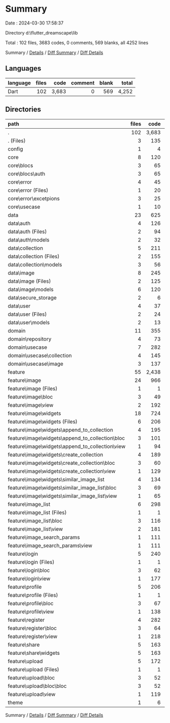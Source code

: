 # Summary

Date : 2024-03-30 17:58:37

Directory d:\\flutter_dreamscape\\lib

Total : 102 files,  3683 codes, 0 comments, 569 blanks, all 4252 lines

Summary / [Details](details.md) / [Diff Summary](diff.md) / [Diff Details](diff-details.md)

## Languages
| language | files | code | comment | blank | total |
| :--- | ---: | ---: | ---: | ---: | ---: |
| Dart | 102 | 3,683 | 0 | 569 | 4,252 |

## Directories
| path | files | code | comment | blank | total |
| :--- | ---: | ---: | ---: | ---: | ---: |
| . | 102 | 3,683 | 0 | 569 | 4,252 |
| . (Files) | 3 | 135 | 0 | 14 | 149 |
| config | 1 | 4 | 0 | 1 | 5 |
| core | 8 | 120 | 0 | 42 | 162 |
| core\\blocs | 3 | 65 | 0 | 23 | 88 |
| core\\blocs\\auth | 3 | 65 | 0 | 23 | 88 |
| core\\error | 4 | 45 | 0 | 16 | 61 |
| core\\error (Files) | 1 | 20 | 0 | 8 | 28 |
| core\\error\\excetpions | 3 | 25 | 0 | 8 | 33 |
| core\\usecase | 1 | 10 | 0 | 3 | 13 |
| data | 23 | 625 | 0 | 118 | 743 |
| data\\auth | 4 | 126 | 0 | 23 | 149 |
| data\\auth (Files) | 2 | 94 | 0 | 17 | 111 |
| data\\auth\\models | 2 | 32 | 0 | 6 | 38 |
| data\\collection | 5 | 211 | 0 | 34 | 245 |
| data\\collection (Files) | 2 | 155 | 0 | 20 | 175 |
| data\\collection\\models | 3 | 56 | 0 | 14 | 70 |
| data\\image | 8 | 245 | 0 | 47 | 292 |
| data\\image (Files) | 2 | 125 | 0 | 25 | 150 |
| data\\image\\models | 6 | 120 | 0 | 22 | 142 |
| data\\secure_storage | 2 | 6 | 0 | 3 | 9 |
| data\\user | 4 | 37 | 0 | 11 | 48 |
| data\\user (Files) | 2 | 24 | 0 | 7 | 31 |
| data\\user\\models | 2 | 13 | 0 | 4 | 17 |
| domain | 11 | 355 | 0 | 75 | 430 |
| domain\\repository | 4 | 73 | 0 | 20 | 93 |
| domain\\usecase | 7 | 282 | 0 | 55 | 337 |
| domain\\usecase\\collection | 4 | 145 | 0 | 32 | 177 |
| domain\\usecase\\image | 3 | 137 | 0 | 23 | 160 |
| feature | 55 | 2,438 | 0 | 317 | 2,755 |
| feature\\image | 24 | 966 | 0 | 133 | 1,099 |
| feature\\image (Files) | 1 | 1 | 0 | 0 | 1 |
| feature\\image\\bloc | 3 | 49 | 0 | 17 | 66 |
| feature\\image\\view | 2 | 192 | 0 | 15 | 207 |
| feature\\image\\widgets | 18 | 724 | 0 | 101 | 825 |
| feature\\image\\widgets (Files) | 6 | 206 | 0 | 15 | 221 |
| feature\\image\\widgets\\append_to_collection | 4 | 195 | 0 | 36 | 231 |
| feature\\image\\widgets\\append_to_collection\\bloc | 3 | 101 | 0 | 28 | 129 |
| feature\\image\\widgets\\append_to_collection\\view | 1 | 94 | 0 | 8 | 102 |
| feature\\image\\widgets\\create_collection | 4 | 189 | 0 | 25 | 214 |
| feature\\image\\widgets\\create_collection\\bloc | 3 | 60 | 0 | 18 | 78 |
| feature\\image\\widgets\\create_collection\\view | 1 | 129 | 0 | 7 | 136 |
| feature\\image\\widgets\\similar_image_list | 4 | 134 | 0 | 25 | 159 |
| feature\\image\\widgets\\similar_image_list\\bloc | 3 | 69 | 0 | 18 | 87 |
| feature\\image\\widgets\\similar_image_list\\view | 1 | 65 | 0 | 7 | 72 |
| feature\\image_list | 6 | 298 | 0 | 43 | 341 |
| feature\\image_list (Files) | 1 | 1 | 0 | 0 | 1 |
| feature\\image_list\\bloc | 3 | 116 | 0 | 29 | 145 |
| feature\\image_list\\view | 2 | 181 | 0 | 14 | 195 |
| feature\\image_search_params | 1 | 111 | 0 | 7 | 118 |
| feature\\image_search_params\\view | 1 | 111 | 0 | 7 | 118 |
| feature\\login | 5 | 240 | 0 | 27 | 267 |
| feature\\login (Files) | 1 | 1 | 0 | 1 | 2 |
| feature\\login\\bloc | 3 | 62 | 0 | 20 | 82 |
| feature\\login\\view | 1 | 177 | 0 | 6 | 183 |
| feature\\profile | 5 | 206 | 0 | 26 | 232 |
| feature\\profile (Files) | 1 | 1 | 0 | 1 | 2 |
| feature\\profile\\bloc | 3 | 67 | 0 | 19 | 86 |
| feature\\profile\\view | 1 | 138 | 0 | 6 | 144 |
| feature\\register | 4 | 282 | 0 | 28 | 310 |
| feature\\register\\bloc | 3 | 64 | 0 | 20 | 84 |
| feature\\register\\view | 1 | 218 | 0 | 8 | 226 |
| feature\\share | 5 | 163 | 0 | 20 | 183 |
| feature\\share\\widgets | 5 | 163 | 0 | 20 | 183 |
| feature\\upload | 5 | 172 | 0 | 33 | 205 |
| feature\\upload (Files) | 1 | 1 | 0 | 1 | 2 |
| feature\\upload\\bloc | 3 | 52 | 0 | 20 | 72 |
| feature\\upload\\bloc\\bloc | 3 | 52 | 0 | 20 | 72 |
| feature\\upload\\view | 1 | 119 | 0 | 12 | 131 |
| theme | 1 | 6 | 0 | 2 | 8 |

Summary / [Details](details.md) / [Diff Summary](diff.md) / [Diff Details](diff-details.md)